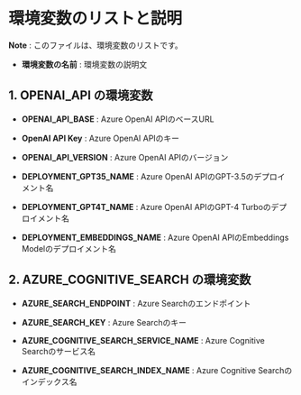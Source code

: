 # 環境変数のリストと説明

**Note** : このファイルは、環境変数のリストです。
- **環境変数の名前** : 環境変数の説明文

## 1. OPENAI_API の環境変数
- **OPENAI_API_BASE** : Azure OpenAI APIのベースURL

- **OpenAI API Key** : Azure OpenAI APIのキー

- **OPENAI_API_VERSION** : Azure OpenAI APIのバージョン

- **DEPLOYMENT_GPT35_NAME** : Azure OpenAI APIのGPT-3.5のデプロイメント名

- **DEPLOYMENT_GPT4T_NAME** : Azure OpenAI APIのGPT-4 Turboのデプロイメント名

- **DEPLOYMENT_EMBEDDINGS_NAME** : Azure OpenAI APIのEmbeddings Modelのデプロイメント名


## 2. AZURE_COGNITIVE_SEARCH の環境変数
- **AZURE_SEARCH_ENDPOINT** : Azure Searchのエンドポイント

- **AZURE_SEARCH_KEY** : Azure Searchのキー

- **AZURE_COGNITIVE_SEARCH_SERVICE_NAME** : Azure Cognitive Searchのサービス名

- **AZURE_COGNITIVE_SEARCH_INDEX_NAME** : Azure Cognitive Searchのインデックス名